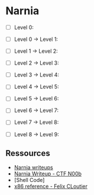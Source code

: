 # Narnia


- [ ] Level 0:
- [ ] Level 0 -> Level 1:
- [ ] Level 1 -> Level 2:
- [ ] Level 2 -> Level 3:
- [ ] Level 3 -> Level 4:
- [ ] Level 4 -> Level 5:
- [ ] Level 5 -> Level 6:
- [ ] Level 6 -> Level 7:
- [ ] Level 7 -> Level 8:
- [ ] Level 8 -> Level 9:



## Ressources

- [Narnia writeups](https://axcheron.github.io/writeups/otw/narnia/)
- [Narnia Writeup - CTF N00b](https://www.youtube.com/watch?v=GhEBq8TjUdA&list=PLNzChOyivDbhXXVUR70qZP86aYumq-p7b)
- [Shell Code]
- [x86 reference - Felix CLoutier](https://www.felixcloutier.com/x86/)

